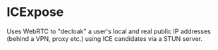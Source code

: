 # ICExpose
Uses WebRTC to "decloak" a user's local and real public IP addresses (behind a VPN, proxy etc.) using ICE candidates via a STUN server.
